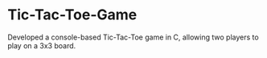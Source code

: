 # Tic-Tac-Toe-Game
Developed a console-based Tic-Tac-Toe game in C, allowing two players to play on a 3x3 board.
